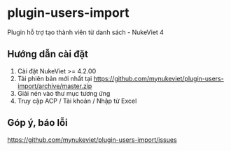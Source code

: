 # plugin-users-import
Plugin hỗ trợ tạo thành viên từ danh sách - NukeViet 4

## Hướng dẫn cài đặt

1. Cài đặt NukeViet >= 4.2.00
2. Tải phiên bản mới nhất tại https://github.com/mynukeviet/plugin-users-import/archive/master.zip
3. Giải nén vào thư mục tương ứng
4. Truy cập ACP / Tài khoản / Nhập từ Excel

## Góp ý, báo lỗi
https://github.com/mynukeviet/plugin-users-import/issues
